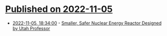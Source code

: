 # [Published on 2022-11-05](index.md)

* [2022-11-05, 18:34:00](https://hardware.slashdot.org/story/22/11/05/0352252/smaller-safer-nuclear-energy-reactor-designed-by-utah-professor?utm_source=rss1.0mainlinkanon&utm_medium=feed) - [Smaller, Safer Nuclear Energy Reactor Designed by Utah Professor](https://hardware.slashdot.org/story/22/11/05/0352252/smaller-safer-nuclear-energy-reactor-designed-by-utah-professor?utm_source=rss1.0mainlinkanon&utm_medium=feed)
